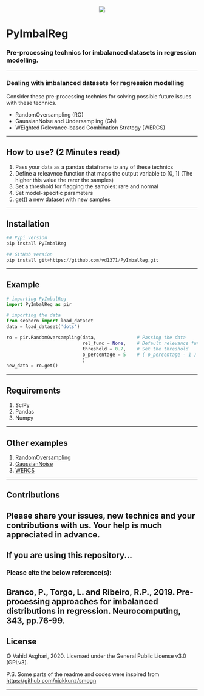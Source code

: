 <div align="center">
  <img src= "https://github.com/vd1371/PyImbalReg/blob/main/xtra/banner.png">
</div>

# PyImbalReg
### Pre-processing technics for imbalanced datasets in regression modelling.
---
### Dealing with imbalanced datasets for regression modelling
Consider these pre-processing technics for solving possible future issues with these technics.

- RandomOversampling (RO)
- GaussianNoise and Undersampling (GN)
- WEighted Relevance-based Combination Strategy (WERCS)
---
## How to use? (2 Minutes read)
1. Pass your data as a pandas dataframe to any of these technics
2. Define a releavnce function that maps the output variable to [0, 1] (The higher this value the rarer the samples)
3. Set a threshold for flagging the samples: rare and normal
4. Set model-specific parameters
5. get() a new dataset with new samples
---
## Installation
```python
## Pypi version
pip install PyImbalReg

## GitHub version
pip install git+https://github.com/vd1371/PyImbalReg.git
```
---
## Example

```python
# importing PyImbalReg
import PyImbalReg as pir

# importing the data
from seaborn import load_dataset
data = load_dataset('dots')

ro = pir.RandomOversampling(data,               # Passing the data
							rel_func = None,    # Default relevance function will be used
							threshold = 0.7,    # Set the threshold
							o_percentage = 5    # ( o_percentage - 1 ) x n_rare_samples will be added 
							)
new_data = ro.get()
```
---
## Requirements
1. SciPy
2. Pandas
3. Numpy
---
## Other examples

1. [RandomOversampling](https://github.com/vd1371/PyImbalReg/tests/Example-RO.py)
2. [GaussianNoise](https://github.com/vd1371/PyImbalReg/tests/Example-GN.py)
3. [WERCS](https://github.com/vd1371/PyImbalReg/tests/Example-WERCS.py)
---
## Contributions
Please share your issues, new technics and your contributions with us.
Your help is much appreciated in advance.
---
## If you are using this repository...

### Please cite the below reference(s):

Branco, P., Torgo, L. and Ribeiro, R.P., 2019.
Pre-processing approaches for imbalanced distributions in regression.
Neurocomputing, 343, pp.76-99.
---
## License
© Vahid Asghari, 2020. Licensed under the General Public License v3.0 (GPLv3).

P.S. Some parts of the readme and codes were inspired from https://github.com/nickkunz/smogn

---